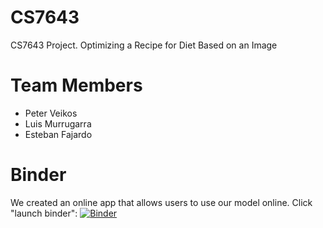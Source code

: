 # CS7643
CS7643 Project. Optimizing a Recipe for Diet Based on an Image

# Team Members
* Peter Veikos
* Luis Murrugarra
* Esteban Fajardo

# Binder
We created an online app that allows users to use our model online. Click "launch binder":
[![Binder](https://mybinder.org/badge_logo.svg)](https://mybinder.org/v2/gh/efajard/CS7643/main?urlpath=voila%2Frender%2Fthe-saturdays.ipynb)
